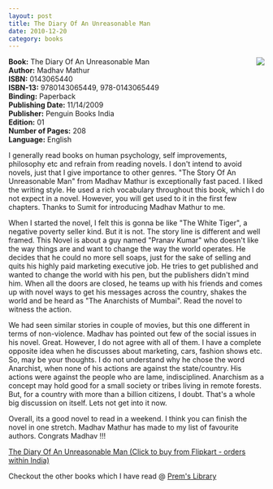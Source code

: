 ```yaml
---
layout: post
title: The Diary Of An Unreasonable Man
date: 2010-12-20
category: books
---
```


<img style="clear: right; float: right; margin-bottom: 1em; margin-left: 1em;" 
src="{{site.url}}/img/the-diary-of-an-unreasonable-man-madhav-mathur.jpg"/>   

**Book:** The Diary Of An Unreasonable Man  
**Author:** Madhav Mathur  
**ISBN:** 0143065440  
**ISBN-13:** 9780143065449, 978-0143065449  
**Binding:** Paperback  
**Publishing Date:** 11/14/2009  
**Publisher:** Penguin Books India  
**Edition:** 01  
**Number of Pages:** 208  
**Language:** English  
  
I generally read books on human psychology, self improvements, philosophy etc and refrain from reading novels. I don't intend to avoid novels, just that I give importance to other genres. "The Story Of An Unreasonable Man" from Madhav Mathur is exceptionally fast paced. I liked the writing style. He used a rich vocabulary throughout this book, which I do not expect in a novel. However, you will get used to it in the first few chapters. Thanks to Sumit for introducing Madhav Mathur to me.  
  
When I started the novel, I felt this is gonna be like "The White Tiger", a negative poverty seller kind. But it is not. The story line is different and well framed. This Novel is about a guy named "Pranav Kumar" who doesn't like the way things are and want to change the way the world operates. He decides that he could no more sell soaps, just for the sake of selling and quits his highly paid marketing executive job. He tries to get published and wanted to change the world with his pen, but the publishers didn't mind him. When all the doors are closed, he teams up with his friends and comes up with novel ways to get his messages across the country, shakes the world and be heard as "The Anarchists of Mumbai". Read the novel to witness the action.  
  
We had seen similar stories in couple of movies, but this one different in terms of non-violence. Madhav has pointed out few of the social issues in his novel. Great. However, I do not agree with all of them. I have a complete opposite idea when he discusses about marketing, cars, fashion shows etc. So, may be your thoughts. I do not understand why he chose the word Anarchist, when none of his actions are against the state/country. His actions were against the people who are lame, indisciplined. Anarchism as a concept may hold good for a small society or tribes living in remote forests. But, for a country with more than a billion citizens, I doubt. That's a whole big discussion on itself. Lets not get into it now.  
  
Overall, its a good novel to read in a weekend. I think you can finish the novel in one stretch. Madhav Mathur has made to my list of favourite authors. Congrats Madhav !!!  
  
[The Diary Of An Unreasonable Man (Click to buy from Flipkart - orders within India)](http://www.flipkart.com/diary-unreasonable-man-madhav-mathur-book-0143065440?affid=INPremkblo)  

Checkout the other books which I have read @ [Prem's Library](http://books.smileprem.com/)  

